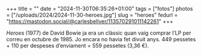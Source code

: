 +++
title = ""
date = "2024-11-30T06:35:26+01:00"
tags = ["fotos"]
photos = ["/uploads/2024/2024-11-30-heroes.jpg"]
slug = "heroes"
fedurl = "https://mastodon.social/@carlesbellver/113570291011142261"
+++

*Heroes* (1977) de David Bowie ja era un clàssic quan vaig comprar l’LP per correu en octubre de 1985. Jo encara no havia fet divuit anys. 449 pessetes + 110 per despeses d’enviament = 559 pessetes (3,36 €).

<img alt="" src="/uploads/2024/2024-11-30-heroes.jpg" alt="Imatge escanejada de l’albarà de Discoplay amb el número de comanda, la data 17.10.1985, el número de referència i el preu de l’LP Heroes de David Bowie.">
